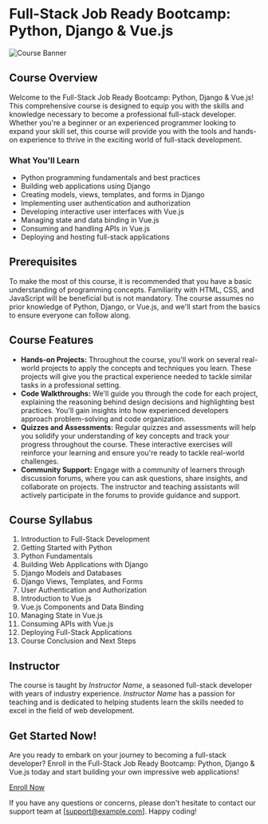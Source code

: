 # Full-Stack Job Ready Bootcamp: Python, Django & Vue.js

![Course Banner](course_banner.png)

## Course Overview

Welcome to the Full-Stack Job Ready Bootcamp: Python, Django & Vue.js! This comprehensive course is designed to equip you with the skills and knowledge necessary to become a professional full-stack developer. Whether you're a beginner or an experienced programmer looking to expand your skill set, this course will provide you with the tools and hands-on experience to thrive in the exciting world of full-stack development.

### What You'll Learn

- Python programming fundamentals and best practices
- Building web applications using Django
- Creating models, views, templates, and forms in Django
- Implementing user authentication and authorization
- Developing interactive user interfaces with Vue.js
- Managing state and data binding in Vue.js
- Consuming and handling APIs in Vue.js
- Deploying and hosting full-stack applications

## Prerequisites

To make the most of this course, it is recommended that you have a basic understanding of programming concepts. Familiarity with HTML, CSS, and JavaScript will be beneficial but is not mandatory. The course assumes no prior knowledge of Python, Django, or Vue.js, and we'll start from the basics to ensure everyone can follow along.

## Course Features

- **Hands-on Projects:** Throughout the course, you'll work on several real-world projects to apply the concepts and techniques you learn. These projects will give you the practical experience needed to tackle similar tasks in a professional setting.
- **Code Walkthroughs:** We'll guide you through the code for each project, explaining the reasoning behind design decisions and highlighting best practices. You'll gain insights into how experienced developers approach problem-solving and code organization.
- **Quizzes and Assessments:** Regular quizzes and assessments will help you solidify your understanding of key concepts and track your progress throughout the course. These interactive exercises will reinforce your learning and ensure you're ready to tackle real-world challenges.
- **Community Support:** Engage with a community of learners through discussion forums, where you can ask questions, share insights, and collaborate on projects. The instructor and teaching assistants will actively participate in the forums to provide guidance and support.

## Course Syllabus

1. Introduction to Full-Stack Development
2. Getting Started with Python
3. Python Fundamentals
4. Building Web Applications with Django
5. Django Models and Databases
6. Django Views, Templates, and Forms
7. User Authentication and Authorization
8. Introduction to Vue.js
9. Vue.js Components and Data Binding
10. Managing State in Vue.js
11. Consuming APIs with Vue.js
12. Deploying Full-Stack Applications
13. Course Conclusion and Next Steps

## Instructor

The course is taught by *Instructor Name*, a seasoned full-stack developer with years of industry experience. *Instructor Name* has a passion for teaching and is dedicated to helping students learn the skills needed to excel in the field of web development.

## Get Started Now!

Are you ready to embark on your journey to becoming a full-stack developer? Enroll in the Full-Stack Job Ready Bootcamp: Python, Django & Vue.js today and start building your own impressive web applications!

[Enroll Now](https://www.udemy.com/course/full-stack-job-ready-bootcamp-python-django-vuejs/?referralCode=7EFC13986F1168C7ABB6)

If you have any questions or concerns, please don't hesitate to contact our support team at [support@example.com]. Happy coding!
